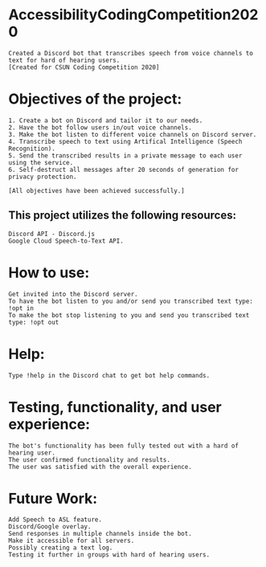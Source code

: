 # AccessibilityCodingCompetition2020 
```
Created a Discord bot that transcribes speech from voice channels to text for hard of hearing users. 
[Created for CSUN Coding Competition 2020]
```

# Objectives of the project:
```
1. Create a bot on Discord and tailor it to our needs.
2. Have the bot follow users in/out voice channels.
3. Make the bot listen to different voice channels on Discord server.
4. Transcribe speech to text using Artifical Intelligence (Speech Recognition).
5. Send the transcribed results in a private message to each user using the service.
6. Self-destruct all messages after 20 seconds of generation for privacy protection.

[All objectives have been achieved successfully.]
```

## This project utilizes the following resources:
```
Discord API - Discord.js
Google Cloud Speech-to-Text API.
```

# How to use:
```
Get invited into the Discord server.
To have the bot listen to you and/or send you transcribed text type: !opt in
To make the bot stop listening to you and send you transcribed text type: !opt out
```

# Help:
```
Type !help in the Discord chat to get bot help commands.
```

# Testing, functionality, and user experience:
```
The bot's functionality has been fully tested out with a hard of hearing user.
The user confirmed functionality and results.
The user was satisfied with the overall experience.
```

# Future Work:
```
Add Speech to ASL feature.
Discord/Google overlay.
Send responses in multiple channels inside the bot.
Make it accessible for all servers.
Possibly creating a text log.
Testing it further in groups with hard of hearing users.
```
